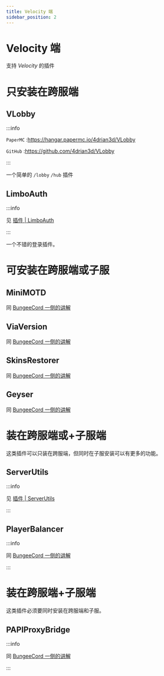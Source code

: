 ```yaml
---
title: Velocity 端
sidebar_position: 2
---
```


# Velocity 端

支持 _Velocity_ 的插件

# 只安装在跨服端

## VLobby

:::info

`PaperMC` :https://hangar.papermc.io/4drian3d/VLobby

`GitHub` :https://github.com/4drian3d/VLobby

:::

一个简单的 `/lobby` `/hub` 插件

## LimboAuth

:::info

见 [插件 | LimboAuth](/docs-java/process/plugin/other/Login/LimboAuth.md)

:::

一个不错的登录插件。

# 可安装在跨服端或子服

## MiniMOTD

同 [BungeeCord 一侧的讲解](BC&WF.md#minimotd)

## ViaVersion

同 [BungeeCord 一侧的讲解](BC&WF.md#viaversion)

## SkinsRestorer

同 [BungeeCord 一侧的讲解](BC&WF.md#skinsrestorer)

## Geyser

同 [BungeeCord 一侧的讲解](BC&WF.md#geyser)

# 装在跨服端或+子服端

这类插件可以只装在跨服端，但同时在子服安装可以有更多的功能。

## ServerUtils

:::info

见 [插件 | ServerUtils](/docs-java/process/plugin/ManageTool/PluginManagement/ServerUtils.md)

:::

## PlayerBalancer

:::info

同 [BungeeCord 一侧的讲解](BC&WF.md#playerbalancer)

:::

# 装在跨服端+子服端

这类插件必须要同时安装在跨服端和子服。

## PAPIProxyBridge

:::info

同 [BungeeCord 一侧的讲解](BC&WF.md#papiproxybridge)

:::
